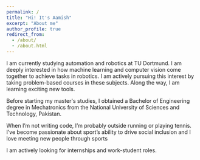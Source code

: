 ```yaml
---
permalink: /
title: "Hi! It's Aamish"
excerpt: "About me"
author_profile: true
redirect_from: 
  - /about/
  - /about.html
---
```


I am currently studying automation and robotics at TU Dortmund.
I am deeply interested in how machine learning and computer vision come together to achieve tasks in robotics. I am actively pursuing this interest by taking problem-based courses in these subjects. Along the way, I am learning exciting new tools.

Before starting my master's studies, I obtained a Bachelor of Engineering degree in Mechatronics from the National University of Sciences and Technology, Pakistan. 

When I’m not writing code, I’m probably outside running or playing tennis. I’ve become passionate about sport’s ability to drive social inclusion and I love meeting new people through sports

I am actively looking for internships and work-student roles.

